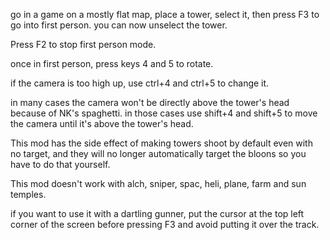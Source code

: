 go in a game on a mostly flat map, place a tower, select it, then press F3 to go into first person. you can now unselect the tower.

Press F2 to stop first person mode.

once in first person, press keys 4 and 5 to rotate.

if the camera is too high up, use ctrl+4 and ctrl+5 to change it.

in many cases the camera won't be directly above the tower's head because of NK's spaghetti. in those cases use shift+4 and shift+5 to move the camera until it's above the tower's head.

This mod has the side effect of making towers shoot by default even with no target, and they will no longer automatically target the bloons so you have to do that yourself.

This mod doesn't work with alch, sniper, spac, heli, plane, farm and sun temples.

if you want to use it with a dartling gunner, put the cursor at the top left corner of the screen before pressing F3 and avoid putting it over the track.
